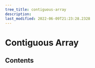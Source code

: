```yaml
---
tree_title: contiguous-array
description: 
last_modified: 2022-06-09T21:23:28.2328
---
```


# Contiguous Array

## Contents
